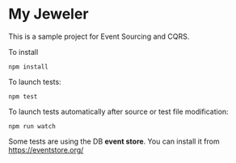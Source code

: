 My Jeweler
===================

This is a sample project for Event Sourcing and CQRS.

To install
```
npm install
```


To launch tests:
```
npm test
```

To launch tests automatically after source or test file modification:
```
npm run watch
```


Some tests are using the DB **event store**. You can install it from https://eventstore.org/
